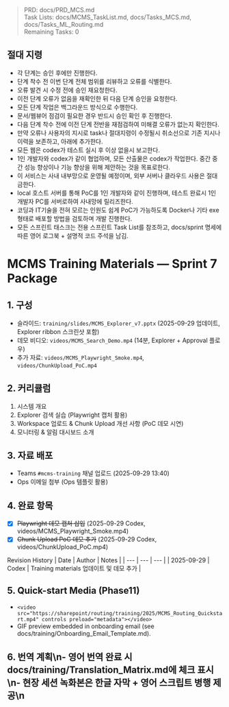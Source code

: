 > PRD: docs/PRD_MCS.md  
> Task Lists: docs/MCMS_TaskList.md, docs/Tasks_MCS.md, docs/Tasks_ML_Routing.md  
> Remaining Tasks: 0

## 절대 지령
- 각 단계는 승인 후에만 진행한다.
- 단계 착수 전 이번 단계 전체 범위를 리뷰하고 오류를 식별한다.
- 오류 발견 시 수정 전에 승인 재요청한다.
- 이전 단계 오류가 없음을 재확인한 뒤 다음 단계 승인을 요청한다.
- 모든 단계 작업은 백그라운드 방식으로 수행한다.
- 문서/웹뷰어 점검이 필요한 경우 반드시 승인 확인 후 진행한다.
- 다음 단계 착수 전에 이전 단계 전반을 재점검하여 미해결 오류가 없는지 확인한다.
- 만약 오류나 사용자의 지시로 task나 절대지령이 수정될시 취소선으로 기존 지시나 이력을 보존하고, 아래에 추가한다.
- 모든 웹은 codex가 테스트 실시 후 이상 없을시 보고한다.
- 1인 개발자와 codex가 같이 협업하며, 모든 산출물은 codex가 작업한다. 중간 중간 성능 향상이나 기능 향상을 위해 제안하는 것을 목표로한다.
- 이 서비스는 사내 내부망으로 운영될 예정이며, 외부 서버나 클라우드 사용은 절대 금한다.
- local 호스트 서버를 통해 PoC를 1인 개발자와 같이 진행하며, 테스트 완료시 1인 개발자 PC를 서버로하여 사내망에 릴리즈한다.
- 코딩과 IT기술을 전혀 모르는 인원도 쉽게 PoC가 가능하도록 Docker나 기타 exe 형태로 배포할 방법을 검토하며 개발 진행한다.
- 모든 스프린트 태스크는 전용 스프린트 Task List를 참조하고, docs/sprint 명세에 따른 영어 로그북 + 설명적 코드 주석을 남김.
# MCMS Training Materials — Sprint 7 Package

## 1. 구성
- 슬라이드: `training/slides/MCMS_Explorer_v7.pptx` (2025-09-29 업데이트, Explorer ribbon 스크린샷 포함)
- 데모 비디오: `videos/MCMS_Search_Demo.mp4` (14분, Explorer + Approval 플로우)
- 추가 자료: `videos/MCMS_Playwright_Smoke.mp4`, `videos/ChunkUpload_PoC.mp4`

## 2. 커리큘럼
1. 시스템 개요
2. Explorer 검색 실습 (Playwright 캡처 활용)
3. Workspace 업로드 & Chunk Upload 개선 사항 (PoC 데모 시연)
4. 모니터링 & 알림 대시보드 소개

## 3. 자료 배포
- Teams `#mcms-training` 채널 업로드 (2025-09-29 13:40)
- Ops 이메일 첨부 (Ops 템플릿 활용)

## 4. 완료 항목
- [x] ~~Playwright 데모 캡처 삽입~~ (2025-09-29 Codex, videos/MCMS_Playwright_Smoke.mp4)
- [x] ~~Chunk Upload PoC 데모 추가~~ (2025-09-29 Codex, videos/ChunkUpload_PoC.mp4)

Revision History
| Date | Author | Notes |
| --- | --- | --- |
| 2025-09-29 | Codex | Training materials 업데이트 및 데모 추가 |
## 5. Quick-start Media (Phase11)
- `<video src="https://sharepoint/routing/training/2025/MCMS_Routing_Quickstart.mp4" controls preload="metadata"></video>`
- GIF preview embedded in onboarding email (see docs/training/Onboarding_Email_Template.md).
## 6. 번역 계획\n- 영어 번역 완료 시 docs/training/Translation_Matrix.md에 체크 표시\n- 현장 세션 녹화본은 한글 자막 + 영어 스크립트 병행 제공\n

